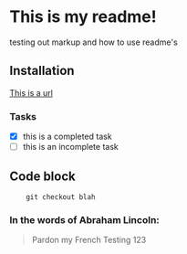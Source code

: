 # This is my readme!
testing out markup and how to use readme's

## Installation
[This is a url](http://github.com)

### Tasks
- [x] this is a completed task
- [ ] this is an incomplete task

## Code block
```
    git checkout blah
```

### In the words of Abraham Lincoln:
> Pardon my French
> Testing 123
